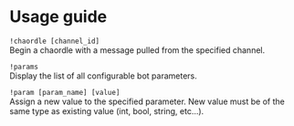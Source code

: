 # Usage guide 
```!chaordle [channel_id] ``` \
Begin a chaordle with a message pulled from the specified channel.

```!params``` \
Display the list of all configurable bot parameters.

```!param [param_name] [value] ```\
Assign a new value to the specified parameter. New value must be of the same type as existing value (int, bool, string, etc...). 